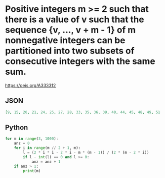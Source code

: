 # Positive integers m \>\= 2 such that there is a value of v such that the sequence \{v, \.\.\., v \+ m \- 1\} of m nonnegative integers can be partitioned into two subsets of consecutive integers with the same sum\.
https://oeis.org/A333312
## JSON
```JSON
[9, 15, 20, 21, 24, 25, 27, 28, 33, 35, 36, 39, 40, 44, 45, 48, 49, 51, 52, 55, 56, 57, 60, 63, 65, 68, 69, 72, 75, 76, 77, 80, 81, 84, 85, 87, 88, 91, 92, 93, 95, 96, 99, 100, 104, 105, 108, 111, 112, 115, 116, 117, 119, 120, 121, 123, 124, 125, 129, 132, 133]
```
## Python
```Python
for m in range(3, 1000):
    anz = 0
    for i in range(m // 2 + 1, m):
        l = (2 * i * i - 2 * i - m * (m - 1)) / (2 * (m - 2 * i))
        if l - int(l) == 0 and l >= 0:
            anz = anz + 1
    if anz > 1:
        print(m)
```
